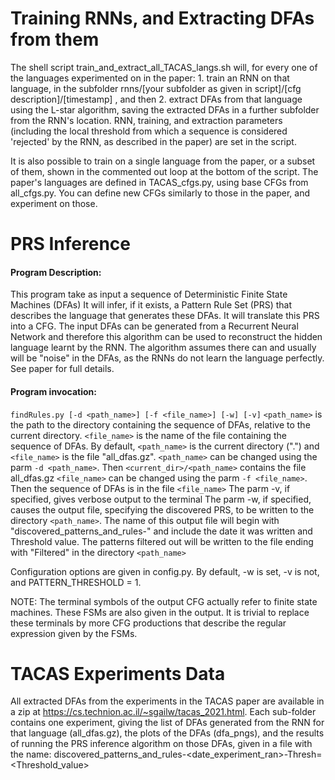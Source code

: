 # Training RNNs, and Extracting DFAs from them
The shell script train\_and\_extract\_all\_TACAS\_langs.sh will, for every one of the languages experimented on in the paper: 1. train an RNN on that language, in the subfolder rnns/[your subfolder as given in script]/[cfg description]/[timestamp] , and then 2. extract DFAs from that language using the L-star algorithm, saving the extracted DFAs in a further subfolder from the RNN's location. RNN, training, and extraction parameters (including the local threshold from which a sequence is considered 'rejected' by the RNN, as described in the paper) are set in the script.

It is also possible to train on a single language from the paper, or a subset of them, shown in the commented out loop at the bottom of the script. The paper's languages are defined in TACAS_cfgs.py, using base CFGs from all_cfgs.py. You can define new CFGs similarly to those in the paper, and experiment on those.

# PRS Inference

#### Program Description:
This program take as input a sequence of Deterministic Finite State Machines (DFAs)
It will infer, if it exists, a Pattern Rule Set (PRS) that describes the language that generates these DFAs.  It will
translate this PRS into a CFG.   The input DFAs can be generated from a Recurrent Neural Network and therefore this algorithm
can be used to reconstruct the hidden language learnt by the RNN.  The algorithm assumes there can and usually will be
"noise" in the DFAs, as the RNNs do not learn the language perfectly.   See paper for full details.


#### Program invocation:
`findRules.py [-d <path_name>] [-f <file_name>] [-w] [-v]`
`<path_name>` is the path to the directory containing the sequence of DFAs, relative to the current directory.
`<file_name>` is the name of the file containing the sequence of DFAs.
By default, `<path_name>` is the current directory (".") and `<file_name>` is the file "all_dfas.gz".
`<path_name>` can be changed using the parm `-d <path_name>`.   Then `<current_dir>/<path_name>` contains the file all\_dfas.gz
`<file_name>` can be changed using the parm `-f <file_name>`.  Then the sequence of DFAs is in the file `<file_name>`
The parm -v, if specified, gives verbose output to the terminal
The parm -w, if specified, causes the output file, specifying the discovered PRS, to be written to the directory
    `<path_name>`.  The name of this output file will begin with "discovered\_patterns\_and\_rules-" and include the date
    it was written and Threshold value.
The patterns filtered out will be written to the file ending with "Filtered" in the directory `<path_name>`

Configuration options are given in config.py.   By default, -w is set, -v is not, and PATTERN_THRESHOLD = 1.

NOTE: The terminal symbols of the output CFG actually refer to finite state machines.  These FSMs are also given in the
output.   It is trivial to replace these terminals by more CFG productions that describe the regular expression given
by the FSMs.


# TACAS Experiments Data
All extracted DFAs from the experiments in the TACAS paper are available in a zip at https://cs.technion.ac.il/~sgailw/tacas_2021.html.
Each sub-folder contains one experiment, giving the list of DFAs generated from the RNN for that language (all\_dfas.gz), the plots of the DFAs (dfa\_pngs), and the results
of running the PRS inference algorithm on those DFAs, given in a file with the name:
discovered\_patterns\_and\_rules-<date\_experiment\_ran>-Thresh=<Threshold\_value>
